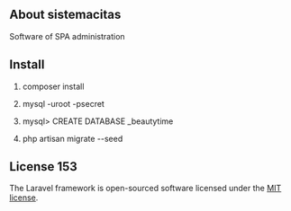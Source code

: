 ## About sistemacitas
Software of SPA administration

## Install
1. composer install
2. mysql -uroot -psecret
3. mysql> CREATE DATABASE _beautytime

4. php artisan migrate --seed

## License 153

The Laravel framework is open-sourced software licensed under the [MIT license](https://opensource.org/licenses/MIT).
